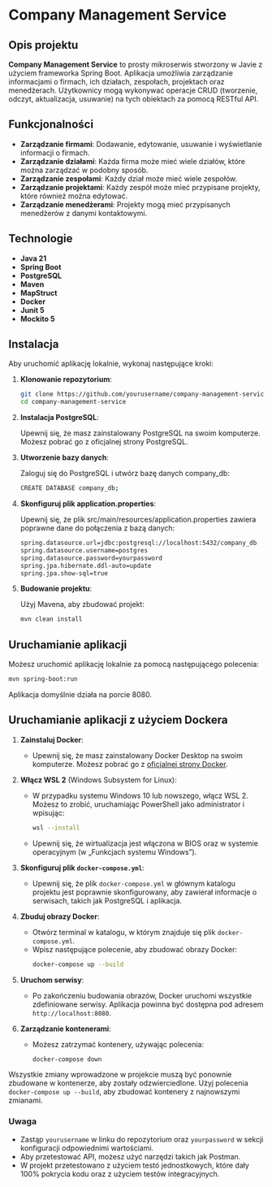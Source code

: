 # Company Management Service

## Opis projektu

**Company Management Service** to prosty mikroserwis stworzony w Javie z użyciem frameworka Spring Boot. Aplikacja umożliwia zarządzanie informacjami o firmach, ich działach, zespołach, projektach oraz menedżerach. Użytkownicy mogą wykonywać operacje CRUD (tworzenie, odczyt, aktualizacja, usuwanie) na tych obiektach za pomocą RESTful API.

## Funkcjonalności

- **Zarządzanie firmami**: Dodawanie, edytowanie, usuwanie i wyświetlanie informacji o firmach.
- **Zarządzanie działami**: Każda firma może mieć wiele działów, które można zarządzać w podobny sposób.
- **Zarządzanie zespołami**: Każdy dział może mieć wiele zespołów.
- **Zarządzanie projektami**: Każdy zespół może mieć przypisane projekty, które również można edytować.
- **Zarządzanie menedżerami**: Projekty mogą mieć przypisanych menedżerów z danymi kontaktowymi.

## Technologie

- **Java 21**
- **Spring Boot**
- **PostgreSQL**
- **Maven**
- **MapStruct**
- **Docker**
- **Junit 5**
- **Mockito 5**

## Instalacja

Aby uruchomić aplikację lokalnie, wykonaj następujące kroki:

1. **Klonowanie repozytorium**:

   ```bash
   git clone https://github.com/yourusername/company-management-service.git
   cd company-management-service

2. **Instalacja PostgreSQL**:

    Upewnij się, że masz zainstalowany PostgreSQL na swoim komputerze. Możesz pobrać go z oficjalnej strony PostgreSQL.


3. **Utworzenie bazy danych**:

    Zaloguj się do PostgreSQL i utwórz bazę danych company_db:

   ```bash
   CREATE DATABASE company_db;
   ```

4. **Skonfiguruj plik application.properties**:

    Upewnij się, że plik src/main/resources/application.properties zawiera poprawne dane do połączenia z bazą danych:

   ```bash
   spring.datasource.url=jdbc:postgresql://localhost:5432/company_db
   spring.datasource.username=postgres
   spring.datasource.password=yourpassword
   spring.jpa.hibernate.ddl-auto=update
   spring.jpa.show-sql=true
   ```

4. **Budowanie projektu**:

    Użyj Mavena, aby zbudować projekt:

   ```bash
   mvn clean install
   ```

## Uruchamianie aplikacji

Możesz uruchomić aplikację lokalnie za pomocą następującego polecenia:

   ```bash
   mvn spring-boot:run
   ```

Aplikacja domyślnie działa na porcie 8080.

## Uruchamianie aplikacji z użyciem Dockera

1. **Zainstaluj Docker**:
   - Upewnij się, że masz zainstalowany Docker Desktop na swoim komputerze. Możesz pobrać go z [oficjalnej strony Docker](https://www.docker.com/products/docker-desktop).

2. **Włącz WSL 2** (Windows Subsystem for Linux):
   - W przypadku systemu Windows 10 lub nowszego, włącz WSL 2. Możesz to zrobić, uruchamiając PowerShell jako administrator i wpisując:
     ```bash
     wsl --install
     ```
   - Upewnij się, że wirtualizacja jest włączona w BIOS oraz w systemie operacyjnym (w „Funkcjach systemu Windows”).

3. **Skonfiguruj plik `docker-compose.yml`**:
   - Upewnij się, że plik `docker-compose.yml` w głównym katalogu projektu jest poprawnie skonfigurowany, aby zawierał informacje o serwisach, takich jak PostgreSQL i aplikacja.

4. **Zbuduj obrazy Docker**:
   - Otwórz terminal w katalogu, w którym znajduje się plik `docker-compose.yml`.
   - Wpisz następujące polecenie, aby zbudować obrazy Docker:
     ```bash
     docker-compose up --build
     ```

5. **Uruchom serwisy**:
   - Po zakończeniu budowania obrazów, Docker uruchomi wszystkie zdefiniowane serwisy. Aplikacja powinna być dostępna pod adresem `http://localhost:8080`.

6. **Zarządzanie kontenerami**:
   - Możesz zatrzymać kontenery, używając polecenia:
     ```bash
     docker-compose down
     ```

Wszystkie zmiany wprowadzone w projekcie muszą być ponownie zbudowane w kontenerze, aby zostały odzwierciedlone. Użyj polecenia `docker-compose up --build`, aby zbudować kontenery z najnowszymi zmianami.


### Uwaga

- Zastąp `yourusername` w linku do repozytorium oraz `yourpassword` w sekcji konfiguracji odpowiednimi wartościami.
- Aby przetestować API, możesz użyć narzędzi takich jak Postman.
- W projekt przetestowano z użyciem testó jednostkowych, które dały 100% pokrycia kodu oraz z użyciem testów integracyjnych.
